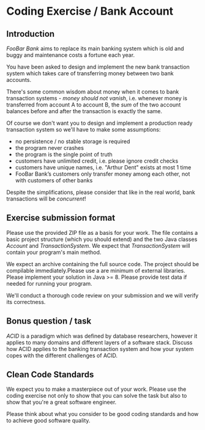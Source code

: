 # Coding Exercise / Bank Account

## Introduction

*FooBar Bank* aims to replace its main banking system which is old and buggy and maintenance costs a fortune each year. 

You have been asked to design and implement the new bank transaction system which takes care of transferring money between two bank accounts.

There's some common wisdom about money when it comes to bank transaction systems - *money should not vanish*, i.e. whenever money is transferred from account A to account B, the *sum* of the two account balances before and after the transaction is exactly the same.

Of course we don't want you to design and implement a production ready transaction system so we'll have to make some assumptions: 

- no persistence / no stable storage is required
- the program never crashes
- the program is the single point of truth
- customers have unlimited credit, i.e. please ignore credit checks
- customers have unique names, i.e. "Arthur Dent" exists at most 1 time
- FooBar Bank’s customers only transfer money among each other, not with customers of other banks

Despite the simplifications, please consider that like in the real world, bank transactions will be *concurrent*! 

## Exercise submission format

Please use the provided ZIP file as a basis for your work. The file contains a basic project structure (which you should extend) and the two Java classes *Account* and *TransactionSystem*. We expect that *TransactionSystem* will contain your program's main method. 

We expect an archive containing the full source code. The project should be compilable immediately.Please use a are minimum of external libraries. Please implement your solution in Java >= 8. Please provide test data if needed for running your program.

We'll conduct a thorough code review on your submission and we will verify its correctness.

## Bonus question / task

*ACID* is a paradigm which was defined by database researchers, however it applies to many domains and different layers of a software stack. Discuss how ACID applies to the banking transaction system and how your system copes with the different challenges of ACID.

## Clean Code Standards

We expect you to make a masterpiece out of your work. Please use the coding exercise not only to show that you can solve the task but also to show that you're a great software engineer.

Please think about what you consider to be good coding standards and how to achieve good software quality.